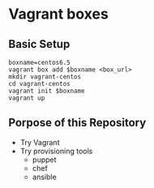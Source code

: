 Vagrant boxes
=============


Basic Setup
-----------

    boxname=centos6.5
    vagrant box add $boxname <box_url>
    mkdir vagrant-centos
    cd vagrant-centos
    vagrant init $boxname
    vagrant up



Porpose of this Repository
--------------------------

* Try Vagrant
* Try provisioning tools
  * puppet
  * chef
  * ansible
